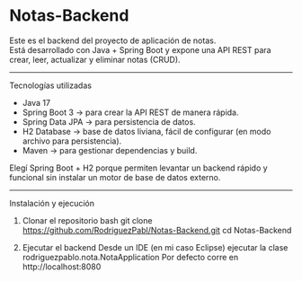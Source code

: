 # Notas-Backend

Este es el backend del proyecto de aplicación de notas.  
Está desarrollado con Java + Spring Boot y expone una API REST para crear, leer, actualizar y eliminar notas (CRUD).

---

Tecnologías utilizadas
- Java 17
- Spring Boot 3 → para crear la API REST de manera rápida.
- Spring Data JPA → para persistencia de datos.
- H2 Database → base de datos liviana, fácil de configurar (en modo archivo para persistencia).
- Maven → para gestionar dependencias y build.

Elegí Spring Boot + H2 porque permiten levantar un backend rápido y funcional sin instalar un motor de base de datos externo.

---

Instalación y ejecución

1. Clonar el repositorio
  bash
  git clone https://github.com/RodriguezPabl/Notas-Backend.git
  cd Notas-Backend

2. Ejecutar el backend
  Desde un IDE (en mi caso Eclipse) ejecutar la clase rodriguezpablo.nota.NotaApplication
  Por defecto corre en http://localhost:8080
